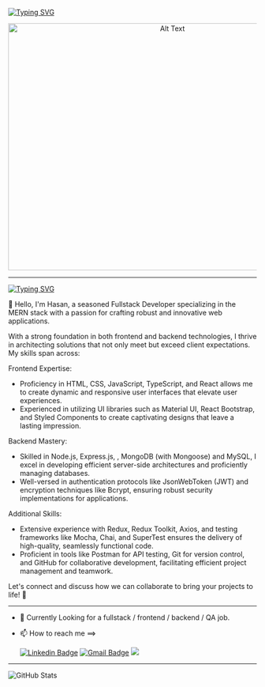 [![Typing SVG](https://readme-typing-svg.herokuapp.com?duration=3000&center=true&size=40&width=1000&height=90&lines=Welcome+to+my+Github+Page!;I'm+Hasan+Omar+😄)](https://git.io/typing-svg)
  

<p align="center">
  <img src="https://hawkticehurst.com/imgs/hero.png" alt="Alt Text" width="650" height="500">
</p>
  
  <hr>

  [![Typing SVG](https://readme-typing-svg.herokuapp.com?duration=3000&center=true&size=40&width=1000&height=90&lines=About+Me)](https://git.io/typing-svg)


👋 Hello, I'm Hasan, a seasoned Fullstack Developer specializing in the MERN stack with a passion for crafting robust and innovative web applications.

With a strong foundation in both frontend and backend technologies, I thrive in architecting solutions that not only meet but exceed client expectations. My skills span across:

Frontend Expertise:

- Proficiency in HTML, CSS, JavaScript, TypeScript, and React allows me to create dynamic and responsive user interfaces that elevate user experiences.
- Experienced in utilizing UI libraries such as Material UI, React Bootstrap, and Styled Components to create captivating designs that leave a lasting impression.

Backend Mastery:

- Skilled in Node.js, Express.js, , MongoDB (with Mongoose) and MySQL, I excel in developing efficient server-side architectures and proficiently managing databases.
- Well-versed in authentication protocols like JsonWebToken (JWT) and encryption techniques like Bcrypt, ensuring robust security implementations for applications.

Additional Skills:

- Extensive experience with Redux, Redux Toolkit, Axios, and testing frameworks like Mocha, Chai, and SuperTest ensures the delivery of high-quality, seamlessly functional code.
- Proficient in tools like Postman for API testing, Git for version control, and GitHub for collaborative development, facilitating efficient project management and teamwork.

Let's connect and discuss how we can collaborate to bring your projects to life! 💬

<hr>


- 👀 Currently Looking for a fullstack / frontend / backend / QA job.
- 📫 How to reach me ==>

     [![Linkedin Badge](https://img.shields.io/badge/-Hasan%20Omar-blue?style=flat-square&logo=Linkedin&logoColor=white&link&=https://www.linkedin.com/in/hasan-omar-123h/)](https://www.linkedin.com/in/hasan-omar-123h/) 
[![Gmail Badge](https://img.shields.io/badge/-hasanromar2002@gmail.com-c14438?style=flat-square&logo=Gmail&logoColor=white&link=mailto:hasanromar2002@gmail.com)](mailto:hasanromar2002@gmail.com)
    ![](https://komarev.com/ghpvc/?username=HasanOmar1&style=flat-square)
<hr>


![GitHub Stats](https://github-readme-stats.vercel.app/api?username=HasanOmar1&theme=radical)


